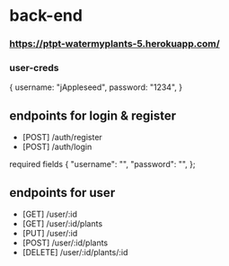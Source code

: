 # back-end
### https://ptpt-watermyplants-5.herokuapp.com/
### user-creds

{
    username: "jAppleseed",
    password: "1234",
}

## endpoints for login & register
- [POST] /auth/register
- [POST] /auth/login

required fields
{
    "username": "",
    "password": "",
};

## endpoints for user
- [GET] /user/:id
- [GET] /user/:id/plants
- [PUT] /user/:id
- [POST] /user/:id/plants
- [DELETE] /user/:id/plants/:id
